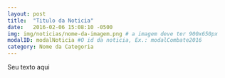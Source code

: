 ```yaml
---
layout: post
title:  "Titulo da Noticia"
date:   2016-02-06 15:08:10 -0500
img: img/noticias/nome-da-imagem.png # a imagem deve ter 900x650px
modalID: modalNoticia #O id da noticia, Ex.: modalCombate2016
category: Nome da Categoria
---
```


Seu texto aqui
